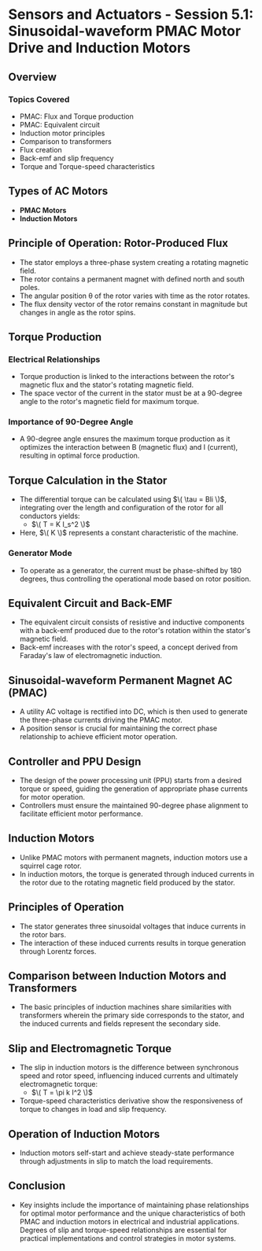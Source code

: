 # Sensors and Actuators - Session 5.1: Sinusoidal-waveform PMAC Motor Drive and Induction Motors

## Overview
### Topics Covered
- PMAC: Flux and Torque production
- PMAC: Equivalent circuit
- Induction motor principles
- Comparison to transformers
- Flux creation
- Back-emf and slip frequency
- Torque and Torque-speed characteristics

## Types of AC Motors
- **PMAC Motors**
- **Induction Motors**

## Principle of Operation: Rotor-Produced Flux
- The stator employs a three-phase system creating a rotating magnetic field.
- The rotor contains a permanent magnet with defined north and south poles.
- The angular position θ of the rotor varies with time as the rotor rotates.
- The flux density vector of the rotor remains constant in magnitude but changes in angle as the rotor spins.

## Torque Production
### Electrical Relationships
- Torque production is linked to the interactions between the rotor's magnetic flux and the stator's rotating magnetic field.
- The space vector of the current in the stator must be at a 90-degree angle to the rotor's magnetic field for maximum torque.

### Importance of 90-Degree Angle
- A 90-degree angle ensures the maximum torque production as it optimizes the interaction between B (magnetic flux) and I (current), resulting in optimal force production.

## Torque Calculation in the Stator
- The differential torque can be calculated using $\( \tau = Bli \)$, integrating over the length and configuration of the rotor for all conductors yields:
  - $\( T = K I_s^2 \)$
- Here, $\( K \)$ represents a constant characteristic of the machine.

### Generator Mode
- To operate as a generator, the current must be phase-shifted by 180 degrees, thus controlling the operational mode based on rotor position.

## Equivalent Circuit and Back-EMF
- The equivalent circuit consists of resistive and inductive components with a back-emf produced due to the rotor's rotation within the stator's magnetic field.
- Back-emf increases with the rotor's speed, a concept derived from Faraday's law of electromagnetic induction.

## Sinusoidal-waveform Permanent Magnet AC (PMAC)
- A utility AC voltage is rectified into DC, which is then used to generate the three-phase currents driving the PMAC motor.
- A position sensor is crucial for maintaining the correct phase relationship to achieve efficient motor operation.

## Controller and PPU Design
- The design of the power processing unit (PPU) starts from a desired torque or speed, guiding the generation of appropriate phase currents for motor operation.
- Controllers must ensure the maintained 90-degree phase alignment to facilitate efficient motor performance.

## Induction Motors
- Unlike PMAC motors with permanent magnets, induction motors use a squirrel cage rotor.
- In induction motors, the torque is generated through induced currents in the rotor due to the rotating magnetic field produced by the stator.

## Principles of Operation
- The stator generates three sinusoidal voltages that induce currents in the rotor bars.
- The interaction of these induced currents results in torque generation through Lorentz forces.

## Comparison between Induction Motors and Transformers
- The basic principles of induction machines share similarities with transformers wherein the primary side corresponds to the stator, and the induced currents and fields represent the secondary side.

## Slip and Electromagnetic Torque
- The slip in induction motors is the difference between synchronous speed and rotor speed, influencing induced currents and ultimately electromagnetic torque:
  - $\( T = \pi k I^2 \)$
- Torque-speed characteristics derivative show the responsiveness of torque to changes in load and slip frequency.

## Operation of Induction Motors
- Induction motors self-start and achieve steady-state performance through adjustments in slip to match the load requirements.

## Conclusion
- Key insights include the importance of maintaining phase relationships for optimal motor performance and the unique characteristics of both PMAC and induction motors in electrical and industrial applications. Degrees of slip and torque-speed relationships are essential for practical implementations and control strategies in motor systems.